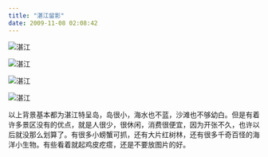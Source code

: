 ```yaml
---
title: "湛江留影"
date: 2009-11-08 02:08:42
---
```


![湛江](../../../images/2009/e6b99be6b19f1.jpg "湛江") 

![湛江](../../../images/2009/e6b99be6b19f2.jpg "湛江") 

![湛江](../../../images/2009/e6b99be6b19f3.jpg "湛江") 

![湛江](../../../images/2009/e6b99be6b19f4.jpg "湛江") 

以上背景基本都为湛江特呈岛，岛很小，海水也不蓝，沙滩也不够幼白。但是有着许多景区没有的优点，就是人很少，很休闲，消费很便宜，因为开张不久，也许以后就没那么划算了。有很多小螃蟹可抓，还有大片红树林，还有很多千奇百怪的海洋小生物。有些看着就起鸡皮疙瘩，还是不要放图片的好。